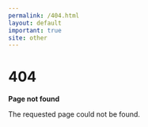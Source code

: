 ```yaml
---
permalink: /404.html
layout: default
important: true
site: other 
---
```


# 404
**Page not found**

The requested page could not be found.
